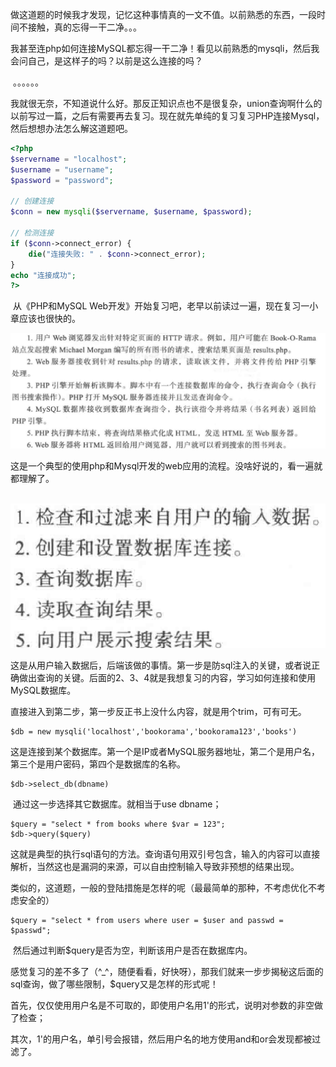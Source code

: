 ​		做这道题的时候我才发现，记忆这种事情真的一文不值。以前熟悉的东西，一段时间不接触，真的忘得一干二净。。。

​		我甚至连php如何连接MySQL都忘得一干二净！看见以前熟悉的mysqli，然后我会问自己，是这样子的吗？以前是这么连接的吗？

​		。。。。。。

​		我就很无奈，不知道说什么好。那反正知识点也不是很复杂，union查询啊什么的以前写过一篇，之后有需要再去复习。现在就先单纯的复习复习PHP连接Mysql，然后想想办法怎么解这道题吧。

```php
<?php
$servername = "localhost";
$username = "username";
$password = "password";
 
// 创建连接
$conn = new mysqli($servername, $username, $password);
 
// 检测连接
if ($conn->connect_error) {
    die("连接失败: " . $conn->connect_error);
} 
echo "连接成功";
?>
```

​		从《PHP和MySQL Web开发》开始复习吧，老早以前读过一遍，现在复习一小章应该也很快的。

![image-20220402112820498](极客大挑战2019-hardsql.assets/image-20220402112820498.png)

​		这是一个典型的使用php和Mysql开发的web应用的流程。没啥好说的，看一遍就都理解了。

​		![image-20220402112934733](极客大挑战2019-hardsql.assets/image-20220402112934733.png)

​		这是从用户输入数据后，后端该做的事情。第一步是防sql注入的关键，或者说正确做出查询的关键。后面的2、3、4就是我想复习的内容，学习如何连接和使用MySQL数据库。

​		直接进入到第二步，第一步反正书上没什么内容，就是用个trim，可有可无。

```
$db = new mysqli('localhost','bookorama','bookorama123','books')
```

​		这是连接到某个数据库。第一个是IP或者MySQL服务器地址，第二个是用户名，第三个是用户密码，第四个是数据库的名称。	

```
$db->select_db(dbname)
```

​		通过这一步选择其它数据库。就相当于use dbname；

```
$query = "select * from books where $var = 123";
$db->query($query)
```

​		这就是典型的执行sql语句的方法。查询语句用双引号包含，输入的内容可以直接解析，当然这也是漏洞的来源，可以自由控制输入导致非预想的结果出现。

​		类似的，这道题，一般的登陆措施是怎样的呢（最最简单的那种，不考虑优化不考虑安全的）

```
$query = "select * from users where user = $user and passwd = $passwd";
```

​		然后通过判断$query是否为空，判断该用户是否在数据库内。

​		感觉复习的差不多了（^_^，随便看看，好快呀），那我们就来一步步揭秘这后面的sql查询，做了哪些限制，$query又是怎样的形式呢！

​		首先，仅仅使用用户名是不可取的，即使用户名用1'的形式，说明对参数的非空做了检查；

​		其次，1'的用户名，单引号会报错，然后用户名的地方使用and和or会发现都被过滤了。

​		